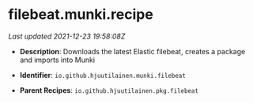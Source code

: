 # filebeat.munki.recipe

_Last updated 2021-12-23 19:58:08Z_

- **Description**: Downloads the latest Elastic filebeat, creates a package and imports into Munki

- **Identifier**: `io.github.hjuutilainen.munki.filebeat`

- **Parent Recipes**: `io.github.hjuutilainen.pkg.filebeat`